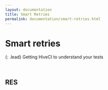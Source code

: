 ```yaml
---
layout: documentation
title: Smart Retries
permalink: documentation/smart-retries.html
---
```


# Smart retries

{: .lead}
Getting HiveCI to understand your tests

<br />

## RES


